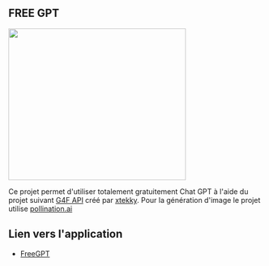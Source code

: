 ## FREE GPT 
<img src="https://tse1.mm.bing.net/th/id/OIG3.hfFogBjKKDkmcACkYNc0?pid=ImgGn" data-canonical-src="https://tse1.mm.bing.net/th/id/OIG3.hfFogBjKKDkmcACkYNc0?pid=ImgGn" width="350" height="300" />


Ce projet permet d'utiliser totalement gratuitement Chat GPT à l'aide du projet suivant [G4F API](https://github.com/xtekky/gpt4free) créé par [xtekky](https://github.com/xtekky).
Pour la génération d'image le projet utilise [pollination.ai](https://pollinations.ai/) 

## Lien vers l'application

- [FreeGPT](https://free-gpt.streamlit.app/)

